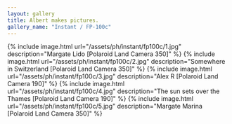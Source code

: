 ```yaml
---
layout: gallery
title: Albert makes pictures.
gallery_name: "Instant / FP-100c"
---
```


{% include image.html url="/assets/ph/instant/fp100c/1.jpg" description="Margate Lido [Polaroid Land Camera 350]" %}
{% include image.html url="/assets/ph/instant/fp100c/2.jpg" description="Somewhere in Switzerland [Polaroid Land Camera 350]" %}
{% include image.html url="/assets/ph/instant/fp100c/3.jpg" description="Alex R [Polaroid Land Camera 190]" %}
{% include image.html url="/assets/ph/instant/fp100c/4.jpg" description="The sun sets over the Thames [Polaroid Land Camera 190]" %}
{% include image.html url="/assets/ph/instant/fp100c/5.jpg" description="Margate Marina [Polaroid Land Camera 350]" %}
